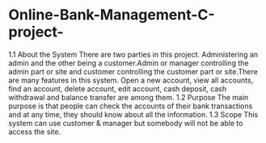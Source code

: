 # Online-Bank-Management-C-project-
1.1    About the System                    There are two parties in this project. Administering an admin and the other being a customer.Admin or manager controlling the admin part or site and customer controlling the customer part or site.There are many features in this system. Open a new account, view all accounts, find an account, delete account, edit account, cash deposit, cash withdrawal and balance transfer are among them.      1.2    Purpose               The main purpose is that people can check the accounts of their   bank transactions and at any time, they should know about all the information.  1.3    Scope               This system can use customer &amp; manager but somebody will not be able to access the site. 
